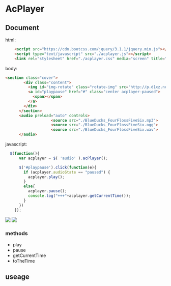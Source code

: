 # AcPlayer 

## Document
html:
```html
    <script src="https://cdn.bootcss.com/jquery/3.1.1/jquery.min.js"></script>
    <script type="text/javascript" src="./acplayer.js"></script>
    <link rel="stylesheet" href="./acplayer.css" media="screen" title="no title">
```
body:
```html
<section class="cover">
        <div class="content">
          <img id="img-rotate" class="rotate-img" src="http://p.d1xz.net/2016/09/21/14744414257933989.jpg" alt="" />
          <a id="playpause" href="#" class="center acplayer-paused">
            <span></span>
          </a>
        </div>
      </section>
      <audio preload="auto" controls>
      				<source src="./BlueDucks_FourFlossFiveSix.mp3">
      				<source src="./BlueDucks_FourFlossFiveSix.ogg">
      				<source src="./BlueDucks_FourFlossFiveSix.wav">
      </audio>
```
javascript:
```js
  $(function(){
      var acplayer = $( 'audio' ).acPlayer();

      $('#playpause').click(function(e){
        if (acplayer.audioState == "paused") {
          acplayer.play();
        }
        else{
          acplayer.pause();
          console.log("+++"+acplayer.getCurrentTime());
        }
      })
    });
```
![](http://cdn.awbeci.com/images/awbeci-xyz/blog/1.png)
![](http://cdn.awbeci.com/images/awbeci-xyz/blog/2.png)
### methods
* play
* pause
* getCurrentTime
* toTheTime

## useage
